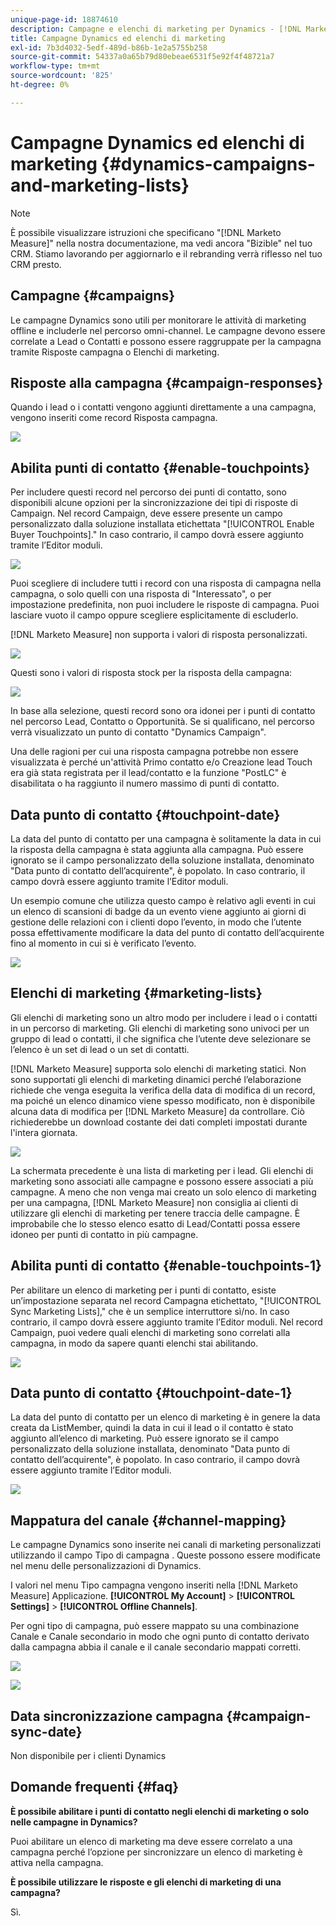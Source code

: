 ```yaml
---
unique-page-id: 18874610
description: Campagne e elenchi di marketing per Dynamics - [!DNL Marketo Measure] - Documentazione del prodotto
title: Campagne Dynamics ed elenchi di marketing
exl-id: 7b3d4032-5edf-489d-b86b-1e2a5755b258
source-git-commit: 54337a0a65b79d80ebeae6531f5e92f4f48721a7
workflow-type: tm+mt
source-wordcount: '825'
ht-degree: 0%

---
```


# Campagne Dynamics ed elenchi di marketing {#dynamics-campaigns-and-marketing-lists}

>[!NOTE]
>
>È possibile visualizzare istruzioni che specificano &quot;[!DNL Marketo Measure]&quot; nella nostra documentazione, ma vedi ancora &quot;Bizible&quot; nel tuo CRM. Stiamo lavorando per aggiornarlo e il rebranding verrà riflesso nel tuo CRM presto.

## Campagne {#campaigns}

Le campagne Dynamics sono utili per monitorare le attività di marketing offline e includerle nel percorso omni-channel. Le campagne devono essere correlate a Lead o Contatti e possono essere raggruppate per la campagna tramite Risposte campagna o Elenchi di marketing.

## Risposte alla campagna {#campaign-responses}

Quando i lead o i contatti vengono aggiunti direttamente a una campagna, vengono inseriti come record Risposta campagna.

![](assets/1.png)

## Abilita punti di contatto {#enable-touchpoints}

Per includere questi record nel percorso dei punti di contatto, sono disponibili alcune opzioni per la sincronizzazione dei tipi di risposte di Campaign. Nel record Campaign, deve essere presente un campo personalizzato dalla soluzione installata etichettata &quot;[!UICONTROL Enable Buyer Touchpoints].&quot; In caso contrario, il campo dovrà essere aggiunto tramite l’Editor moduli.

![](assets/2.png)

Puoi scegliere di includere tutti i record con una risposta di campagna nella campagna, o solo quelli con una risposta di &quot;Interessato&quot;, o per impostazione predefinita, non puoi includere le risposte di campagna. Puoi lasciare vuoto il campo oppure scegliere esplicitamente di escluderlo.

[!DNL Marketo Measure] non supporta i valori di risposta personalizzati.

![](assets/3.png)

Questi sono i valori di risposta stock per la risposta della campagna:

![](assets/4.png)

In base alla selezione, questi record sono ora idonei per i punti di contatto nel percorso Lead, Contatto o Opportunità. Se si qualificano, nel percorso verrà visualizzato un punto di contatto &quot;Dynamics Campaign&quot;.

Una delle ragioni per cui una risposta campagna potrebbe non essere visualizzata è perché un&#39;attività Primo contatto e/o Creazione lead Touch era già stata registrata per il lead/contatto e la funzione &quot;PostLC&quot; è disabilitata o ha raggiunto il numero massimo di punti di contatto.

## Data punto di contatto {#touchpoint-date}

La data del punto di contatto per una campagna è solitamente la data in cui la risposta della campagna è stata aggiunta alla campagna. Può essere ignorato se il campo personalizzato della soluzione installata, denominato &quot;Data punto di contatto dell’acquirente&quot;, è popolato. In caso contrario, il campo dovrà essere aggiunto tramite l’Editor moduli.

Un esempio comune che utilizza questo campo è relativo agli eventi in cui un elenco di scansioni di badge da un evento viene aggiunto ai giorni di gestione delle relazioni con i clienti dopo l’evento, in modo che l’utente possa effettivamente modificare la data del punto di contatto dell’acquirente fino al momento in cui si è verificato l’evento.

![](assets/5.png)

## Elenchi di marketing {#marketing-lists}

Gli elenchi di marketing sono un altro modo per includere i lead o i contatti in un percorso di marketing. Gli elenchi di marketing sono univoci per un gruppo di lead o contatti, il che significa che l’utente deve selezionare se l’elenco è un set di lead o un set di contatti.

[!DNL Marketo Measure] supporta solo elenchi di marketing statici. Non sono supportati gli elenchi di marketing dinamici perché l’elaborazione richiede che venga eseguita la verifica della data di modifica di un record, ma poiché un elenco dinamico viene spesso modificato, non è disponibile alcuna data di modifica per [!DNL Marketo Measure] da controllare. Ciò richiederebbe un download costante dei dati completi impostati durante l&#39;intera giornata.

![](assets/6.png)

La schermata precedente è una lista di marketing per i lead. Gli elenchi di marketing sono associati alle campagne e possono essere associati a più campagne. A meno che non venga mai creato un solo elenco di marketing per una campagna, [!DNL Marketo Measure] non consiglia ai clienti di utilizzare gli elenchi di marketing per tenere traccia delle campagne. È improbabile che lo stesso elenco esatto di Lead/Contatti possa essere idoneo per punti di contatto in più campagne.

## Abilita punti di contatto {#enable-touchpoints-1}

Per abilitare un elenco di marketing per i punti di contatto, esiste un’impostazione separata nel record Campagna etichettato, &quot;[!UICONTROL Sync Marketing Lists],&quot; che è un semplice interruttore sì/no. In caso contrario, il campo dovrà essere aggiunto tramite l’Editor moduli. Nel record Campaign, puoi vedere quali elenchi di marketing sono correlati alla campagna, in modo da sapere quanti elenchi stai abilitando.

![](assets/7.png)

## Data punto di contatto {#touchpoint-date-1}

La data del punto di contatto per un elenco di marketing è in genere la data creata da ListMember, quindi la data in cui il lead o il contatto è stato aggiunto all’elenco di marketing. Può essere ignorato se il campo personalizzato della soluzione installata, denominato &quot;Data punto di contatto dell’acquirente&quot;, è popolato. In caso contrario, il campo dovrà essere aggiunto tramite l’Editor moduli.

![](assets/8.png)

## Mappatura del canale {#channel-mapping}

Le campagne Dynamics sono inserite nei canali di marketing personalizzati utilizzando il campo Tipo di campagna . Queste possono essere modificate nel menu delle personalizzazioni di Dynamics.

I valori nel menu Tipo campagna vengono inseriti nella [!DNL Marketo Measure] Applicazione. **[!UICONTROL My Account]** > **[!UICONTROL Settings]** > **[!UICONTROL Offline Channels]**.

Per ogni tipo di campagna, può essere mappato su una combinazione Canale e Canale secondario in modo che ogni punto di contatto derivato dalla campagna abbia il canale e il canale secondario mappati corretti.

![](assets/9.png)

![](assets/10.png)

## Data sincronizzazione campagna {#campaign-sync-date}

Non disponibile per i clienti Dynamics

## Domande frequenti {#faq}

**È possibile abilitare i punti di contatto negli elenchi di marketing o solo nelle campagne in Dynamics?**

Puoi abilitare un elenco di marketing ma deve essere correlato a una campagna perché l’opzione per sincronizzare un elenco di marketing è attiva nella campagna.

**È possibile utilizzare le risposte e gli elenchi di marketing di una campagna?**

Sì.
